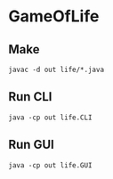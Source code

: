 # GameOfLife

## Make
    javac -d out life/*.java

## Run CLI
    java -cp out life.CLI

## Run GUI
    java -cp out life.GUI
